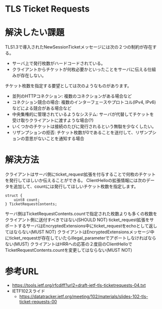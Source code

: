 # TLS Ticket Requests

# 解決したい課題
TLS1.3で導入されたNewSessionTicketメッセージには次の２つの制約が存在する。
- サーバ上で発行枚数がハードコードされている。
- クライアントからチケットが何枚必要かといったことをサーバに伝える仕組みが存在しない。

チケット枚数を指定する要望としては次のようなものがあります。
- 並列のHTTPコネクション: 複数のコネクションがある場合など
- コネクション競合の場合: 複数のインターフェースやプロトコル(IPv4, IPv6)などによる競合がある場合など
- 中央集権的に管理されているようなシステム: サーバが代替してチケットを受け取りクライアントに渡すような場合(?)
- いくつかのチケットは接続のたびに発行されるという無駄を少なくしたい。
- リザンプションの拒否: チケット枚数が0であることを送付して、リザンプションの意思がないことを通知する場合

# 解決方法
クライアントはサーバ側にticket_request拡張を付与することで何枚のチケットを発行してほしいか伝えることができる。
ClientHelloの拡張情報には次のデータを追加して、countには発行してほしいチケット枚数を指定します。
```
struct {
    uint8 count;
} TicketRequestContents;
```

サーバ側はTicketRequestContents.countで指定された枚数よりも多くの枚数をクライアント側に送付すべきではない(SHOULD NOT)
ticket_request拡張をサポートするサーバはEncryptedExtensions中にticket_requestをechoとして返してはならない(MUST NOT)
クライアントはEncryptedExtensionsメッセージ中にticket_requestが存在していたらillegal_parameterでアボートしなければならない(MUST)
クライアントはHRRへの応答の２度目のClientHelloでTicketRequestContents.countを変更してはならない(MUST NOT)

# 参考URL
- https://tools.ietf.org/rfcdiff?url2=draft-ietf-tls-ticketrequests-04.txt
- IETF102スライド
  - https://datatracker.ietf.org/meeting/102/materials/slides-102-tls-ticket-requests-00
